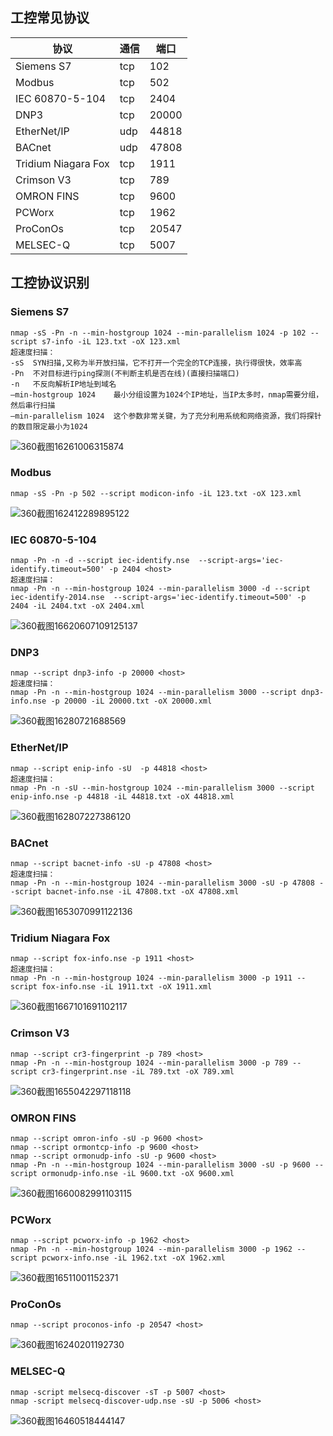 ##  工控常见协议

| 协议                | 通信 | 端口  |
| ------------------- | ---- | ----- |
| Siemens S7          | tcp  | 102   |
| Modbus              | tcp  | 502   |
| IEC 60870-5-104     | tcp  | 2404  |
| DNP3                | tcp  | 20000 |
| EtherNet/IP         | udp  | 44818 |
| BACnet              | udp  | 47808 |
| Tridium Niagara Fox | tcp  | 1911  |
| Crimson V3          | tcp  | 789   |
| OMRON FINS          | tcp  | 9600  |
| PCWorx              | tcp  | 1962  |
| ProConOs            | tcp  | 20547 |
| MELSEC-Q            | tcp  | 5007  |

## 工控协议识别

### Siemens S7

```
nmap -sS -Pn -n --min-hostgroup 1024 --min-parallelism 1024 -p 102 --script s7-info -iL 123.txt -oX 123.xml
超速度扫描：
-sS  SYN扫描,又称为半开放扫描，它不打开一个完全的TCP连接，执行得很快，效率高
-Pn  不对目标进行ping探测(不判断主机是否在线)(直接扫描端口)
-n   不反向解析IP地址到域名
–min-hostgroup 1024    最小分组设置为1024个IP地址，当IP太多时，nmap需要分组，然后串行扫描
–min-parallelism 1024  这个参数非常关键，为了充分利用系统和网络资源，我们将探针的数目限定最小为1024
```

![360截图16261006315874](assets/360截图16261006315874.png)

### Modbus

```
nmap -sS -Pn -p 502 --script modicon-info -iL 123.txt -oX 123.xml
```

![360截图162412289895122](assets/360截图162412289895122.png)

### IEC 60870-5-104

```
nmap -Pn -n -d --script iec-identify.nse  --script-args='iec-identify.timeout=500' -p 2404 <host>
超速度扫描：
nmap -Pn -n --min-hostgroup 1024 --min-parallelism 3000 -d --script iec-identify-2014.nse  --script-args='iec-identify.timeout=500' -p 2404 -iL 2404.txt -oX 2404.xml
```

![360截图16620607109125137](assets/360截图16620607109125137.png)

### DNP3

```
nmap --script dnp3-info -p 20000 <host>
超速度扫描：
nmap -Pn -n --min-hostgroup 1024 --min-parallelism 3000 --script dnp3-info.nse -p 20000 -iL 20000.txt -oX 20000.xml
```

![360截图16280721688569](assets/360截图16280721688569.png)

### EtherNet/IP

```
nmap --script enip-info -sU  -p 44818 <host>
超速度扫描：
nmap -Pn -n -sU --min-hostgroup 1024 --min-parallelism 3000 --script enip-info.nse -p 44818 -iL 44818.txt -oX 44818.xml
```

![360截图162807227386120](assets/360截图162807227386120.png)

### BACnet

```
nmap --script bacnet-info -sU -p 47808 <host>
超速度扫描：
nmap -Pn -n --min-hostgroup 1024 --min-parallelism 3000 -sU -p 47808 --script bacnet-info.nse -iL 47808.txt -oX 47808.xml
```

![360截图1653070991122136](assets/360截图1653070991122136.png)

### Tridium Niagara Fox

```
nmap --script fox-info.nse -p 1911 <host>
超速度扫描：
nmap -Pn -n --min-hostgroup 1024 --min-parallelism 3000 -p 1911 --script fox-info.nse -iL 1911.txt -oX 1911.xml
```

![360截图1667101691102117](assets/360截图1667101691102117.png)

### Crimson V3

```
nmap --script cr3-fingerprint -p 789 <host>
nmap -Pn -n --min-hostgroup 1024 --min-parallelism 3000 -p 789 --script cr3-fingerprint.nse -iL 789.txt -oX 789.xml
```

![360截图1655042297118118](assets/360截图1655042297118118.png)

### OMRON FINS

```
nmap --script omron-info -sU -p 9600 <host>
nmap --script ormontcp-info -p 9600 <host>
nmap --script ormonudp-info -sU -p 9600 <host>
nmap -Pn -n --min-hostgroup 1024 --min-parallelism 3000 -sU -p 9600 --script ormonudp-info.nse -iL 9600.txt -oX 9600.xml
```

![360截图1660082991103115](assets/360截图1660082991103115.png)

### PCWorx

```
nmap --script pcworx-info -p 1962 <host>
nmap -Pn -n --min-hostgroup 1024 --min-parallelism 3000 -p 1962 --script pcworx-info.nse -iL 1962.txt -oX 1962.xml
```

![360截图16511001152371](assets/360截图16511001152371.png)

### ProConOs

```
nmap --script proconos-info -p 20547 <host>
```

![360截图16240201192730](assets/360截图16240201192730.png)

### MELSEC-Q

```
nmap -script melsecq-discover -sT -p 5007 <host>
nmap -script melsecq-discover-udp.nse -sU -p 5006 <host>
```

![360截图16460518444147](assets/360截图16460518444147.png)